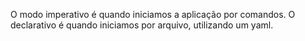 
O modo imperativo é quando iniciamos a aplicação por comandos. O declarativo é quando iniciamos por arquivo, utilizando um yaml.